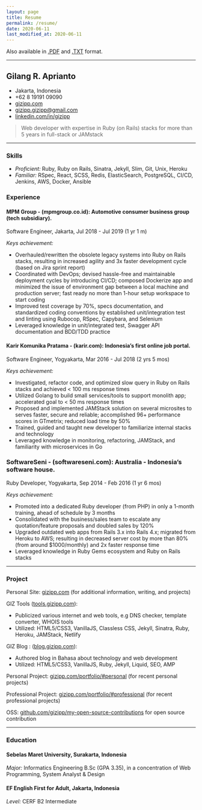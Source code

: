 ```yaml
---
layout: page
title: Resume
permalink: /resume/
date: 2020-06-11
last_modified_at: 2020-06-11
---
```


Also available in [.PDF](/resume.pdf) and [.TXT](/resume.txt) format.

***

## Gilang R. Aprianto

* Jakarta, Indonesia
* +62 8 19191 09090
* [gizipp.com](/)
* [gizipp.gizipp@gmail.com](gizipp.gizipp@gmail.com)
* [linkedin.com/in/gizipp](https://linkedin.com/in/gizipp)

> Web developer with expertise in Ruby (on Rails) stacks for more than 5 years in full-stack or JAMstack

***

### Skills

* *Proficient:* Ruby, Ruby on Rails, Sinatra, Jekyll, Slim, Git, Unix, Heroku
* *Familiar:* RSpec, React, SCSS, Redis, ElasticSearch, PostgreSQL, CI/CD, Jenkins, AWS, Docker, Ansible


### Experience

#### MPM Group - (mpmgroup.co.id): Automotive consumer business group (tech subsidiary).

Software Engineer, Jakarta, Jul 2018 - Jul 2019 (1 yr 1 m)

*Keys achievement:*
* Overhauled/rewritten the obsolete legacy systems into Ruby on Rails stacks, resulting in increased agility and 3x faster development cycle (based on Jira sprint report)
* Coordinated with DevOps; devised hassle-free and maintainable deployment cycles by introducing CI/CD; composed Dockerize app and minimized the issue of environment gap between a local machine and production server; fast ready no more than 1-hour setup workspace to start coding
* Improved test coverage by 70%, specs documentation, and standardized coding conventions by established unit/integration test and linting using Rubocop, RSpec, Capybara, and Selenium
* Leveraged knowledge in unit/integrated test, Swagger API documentation and BDD/TDD practice

#### Karir Komunika Pratama - (karir.com): Indonesia’s first online job portal.

Software Engineer, Yogyakarta, Mar 2016 - Jul 2018 (2 yrs 5 mos)

*Keys achievement:*

* Investigated, refactor code, and optimized slow query in Ruby on Rails stacks and achieved < 100 ms response times
* Utilized Golang to build small services/tools to support monolith app; accelerated goal to < 50 ms response times
* Proposed and implemented JAMStack solution on several microsites to serves faster, secure and reliable; accomplished  96+ performance scores in GTmetrix; reduced load time by 50%
* Trained, guided and taught new developer to familiarize internal stacks and technology
* Leveraged knowledge in monitoring, refactoring, JAMStack, and familiarity with microservices in Go

### SoftwareSeni - (softwareseni.com): Australia - Indonesia’s software house.

Ruby Developer, Yogyakarta, Sep 2014 - Feb 2016 (1 yr 6 mos)

*Keys achievement:*
* Promoted into a dedicated Ruby developer (from PHP) in only a 1-month training, ahead of schedule by 3 months
* Consolidated with the business/sales team to escalate any quotation/feature proposals and doubled sales by 120%
* Upgraded outdated web apps from Rails 3.x into Rails 4.x; migrated from Heroku to AWS; resulting in decreased server cost by more than 80% (from around $1000/monthly) and 2x faster response time
* Leveraged knowledge in Ruby Gems ecosystem and Ruby on Rails stacks

***

### Project

Personal Site: [gizipp.com](/) (for additional information, writing, and projects)

GIZ Tools ([tools.gizipp.com](https://tools.gizipp.com)):
* Publicized various internet and web tools, e.g DNS checker, template converter, WHOIS tools
* Utilized: HTML5/CSS3, VanillaJS, Classless CSS, Jekyll, Sinatra, Ruby, Heroku, JAMStack, Netlify

GIZ Blog : ([blog.gizipp.com](https://blog.gizipp.com)):
* Authored blog in Bahasa about technology and web development
* Utilized: HTML5/CSS3, VanillaJS, Ruby, Jekyll, Liquid, SEO, AMP

Personal Project: [gizipp.com/portfolio/#personal](https://gizipp.com/portfolio/#personal) (for recent personal projects)

Professional Project: [gizipp.com/portfolio/#professional](https://gizipp.com/portfolio/#professional) (for recent professional projects)

OSS: [github.com/gizipp/my-open-source-contributions](https://github.com/gizipp/my-open-source-contributions) for open source contribution

***

### Education

#### Sebelas Maret University, Surakarta, Indonesia

*Major:* Informatics Engineering B.Sc (GPA 3.35), in a concentration of  Web Programming, System Analyst & Design

#### EF English First for Adult, Jakarta, Indonesia
*Level:* CERF B2 Intermediate
